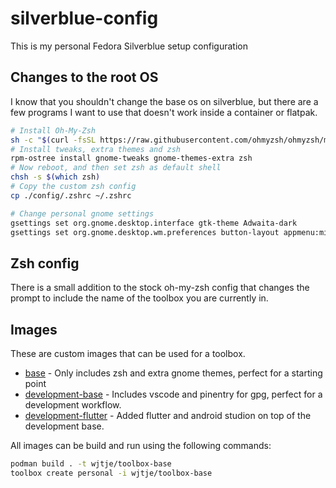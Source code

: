 # silverblue-config

This is my personal Fedora Silverblue setup configuration

## Changes to the root OS

I know that you shouldn't change the base os on silverblue, but there are a few programs I want to use that doesn't work inside a container or flatpak.

```sh
# Install Oh-My-Zsh
sh -c "$(curl -fsSL https://raw.githubusercontent.com/ohmyzsh/ohmyzsh/master/tools/install.sh)"
# Install tweaks, extra themes and zsh
rpm-ostree install gnome-tweaks gnome-themes-extra zsh
# Now reboot, and then set zsh as default shell
chsh -s $(which zsh)
# Copy the custom zsh config
cp ./config/.zshrc ~/.zshrc

# Change personal gnome settings
gsettings set org.gnome.desktop.interface gtk-theme Adwaita-dark
gsettings set org.gnome.desktop.wm.preferences button-layout appmenu:minimize,maximize,close
```

## Zsh config

There is a small addition to the stock oh-my-zsh config that changes the prompt to include the name of the toolbox you are currently in.

## Images

These are custom images that can be used for a toolbox.

- [base](./images/base/README.md) - Only includes zsh and extra gnome themes, perfect for a starting point
- [development-base](./images/development-base/README.md) - Includes vscode and pinentry for gpg, perfect for a development workflow.
- [development-flutter](./images/development-flutter/README.md) - Added flutter and android studion on top of the development base.

All images can be build and run using the following commands:

```sh
podman build . -t wjtje/toolbox-base
toolbox create personal -i wjtje/toolbox-base
```
